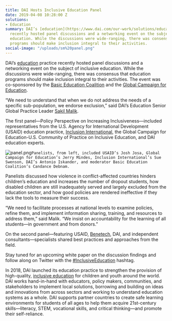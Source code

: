 ```yaml
---
title: DAI Hosts Inclusive Education Panel
date: 2019-04-08 10:28:00 Z
solutions:
- Education
summary: DAI’s [education](https://www.dai.com/our-work/solutions/education) practice
  recently hosted panel discussions and a networking event on the subject of inclusive
  education. While the discussions were wide-ranging, there was consensus that education
  programs should make inclusion integral to their activities.
social-image: "/uploads/sm%20panel.png"
---
```


DAI’s [education](https://www.dai.com/our-work/solutions/education) practice recently hosted panel discussions and a networking event on the subject of inclusive education. While the discussions were wide-ranging, there was consensus that education programs should make inclusion integral to their activities. The event was co-sponsored by the [Basic Education Coalition](https://www.basiced.org/) and the [Global Campaign for Education](http://gce-us.org/).

“We need to understand that when we do not address the needs of a specific sub-population, we endorse exclusion,” said DAI’s Education Senior Global Practice Leader [Sakil Malik](https://www.dai.com/who-we-are/our-team/sakil-malik).

The first panel—Policy Perspective on Increasing Inclusiveness—included representatives from the U.S. Agency for International Development (USAID) education practice, [Inclusion International](https://inclusion-international.org/), the Global Campaign for Education-U.S. Community of Practice on Inclusive Education, and DAI education experts.

![panel.png](/uploads/panel.png)`Panelists, from left, included USAID’s Josh Josa, Global Campaign for Education’s Jerry Mindes, Inclusion International’s Sue Swenson, DAI’s Antonio Iskander, and moderator Basic Education Coalition’s Candance Debnam.`

Panelists discussed how violence in conflict-affected countries hinders children’s education and increases the number of dropout students, how disabled children are still inadequately served and largely excluded from the education sector, and how good policies are rendered ineffective if they lack the tools to measure their success.

“We need to facilitate processes at national levels to examine policies, refine them, and implement information sharing, training, and resources to address them,” said Malik. “We insist on accountability for the learning of all students—in government and from donors.”

On the second panel—featuring USAID, [Benetech](https://benetech.org/), DAI, and independent consultants—specialists shared best practices and approaches from the field.

Stay tuned for an upcoming white paper on the discussion findings and follow along on Twitter with the [#InclusiveEducation](https://twitter.com/search?q=%23InclusiveEducation%20&src=typd) hashtag.

In 2018, DAI launched its education practice to strengthen the provision of high-quality, [inclusive education](https://dai-global-developments.com/articles/building-inclusivity-into-inclusive-education) for children and youth around the world. DAI works hand-in-hand with educators, policy makers, communities, and stakeholders to implement local solutions, borrowing and building on ideas and innovations from across sectors and working to understand education systems as a whole. DAI supports partner countries to create safe learning environments for students of all ages to help them acquire 21st-century skills—literacy, STEM, vocational skills, and critical thinking—and promote their self-reliance.